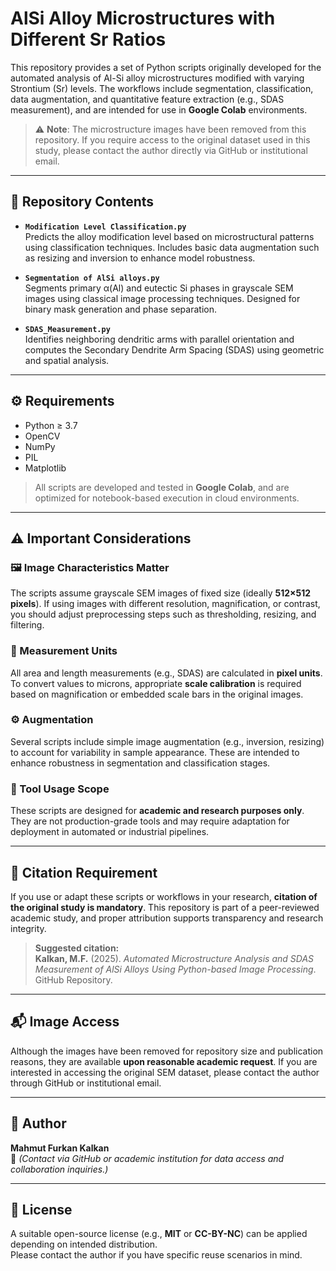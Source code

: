 # AlSi Alloy Microstructures with Different Sr Ratios

This repository provides a set of Python scripts originally developed for the automated analysis of Al-Si alloy microstructures modified with varying Strontium (Sr) levels. The workflows include segmentation, classification, data augmentation, and quantitative feature extraction (e.g., SDAS measurement), and are intended for use in **Google Colab** environments.

> ⚠️ **Note**: The microstructure images have been removed from this repository. If you require access to the original dataset used in this study, please contact the author directly via GitHub or institutional email.

---

## 📁 Repository Contents

- **`Modification Level Classification.py`**  
  Predicts the alloy modification level based on microstructural patterns using classification techniques. Includes basic data augmentation such as resizing and inversion to enhance model robustness.

- **`Segmentation of AlSi alloys.py`**  
  Segments primary α(Al) and eutectic Si phases in grayscale SEM images using classical image processing techniques. Designed for binary mask generation and phase separation.

- **`SDAS_Measurement.py`**  
  Identifies neighboring dendritic arms with parallel orientation and computes the Secondary Dendrite Arm Spacing (SDAS) using geometric and spatial analysis.

---

## ⚙️ Requirements

- Python ≥ 3.7  
- OpenCV  
- NumPy  
- PIL  
- Matplotlib  

> All scripts are developed and tested in **Google Colab**, and are optimized for notebook-based execution in cloud environments.

---

## ⚠️ Important Considerations

### 🖼️ Image Characteristics Matter
The scripts assume grayscale SEM images of fixed size (ideally **512×512 pixels**). If using images with different resolution, magnification, or contrast, you should adjust preprocessing steps such as thresholding, resizing, and filtering.

### 📏 Measurement Units
All area and length measurements (e.g., SDAS) are calculated in **pixel units**. To convert values to microns, appropriate **scale calibration** is required based on magnification or embedded scale bars in the original images.

### ⚙️ Augmentation
Several scripts include simple image augmentation (e.g., inversion, resizing) to account for variability in sample appearance. These are intended to enhance robustness in segmentation and classification stages.

### 🧪 Tool Usage Scope
These scripts are designed for **academic and research purposes only**. They are not production-grade tools and may require adaptation for deployment in automated or industrial pipelines.

---

## 📌 Citation Requirement

If you use or adapt these scripts or workflows in your research, **citation of the original study is mandatory**. This repository is part of a peer-reviewed academic study, and proper attribution supports transparency and research integrity.

> **Suggested citation:**  
> **Kalkan, M.F.** (2025). *Automated Microstructure Analysis and SDAS Measurement of AlSi Alloys Using Python-based Image Processing*. GitHub Repository.

---

## 📬 Image Access

Although the images have been removed for repository size and publication reasons, they are available **upon reasonable academic request**. If you are interested in accessing the original SEM dataset, please contact the author through GitHub or institutional email.

---

## 👤 Author

**Mahmut Furkan Kalkan**  
📧 *(Contact via GitHub or academic institution for data access and collaboration inquiries.)*

---

## 📜 License

A suitable open-source license (e.g., **MIT** or **CC-BY-NC**) can be applied depending on intended distribution.  
Please contact the author if you have specific reuse scenarios in mind.

